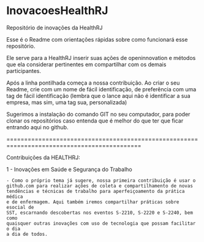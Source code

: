 # InovacoesHealthRJ
Repositório de inovações da HealthRJ

Esse é o Readme com orientações rápidas sobre como funcionará esse repositório. 

Ele serve para a HealthRJ inserir suas ações de openinnovation e métodos que ela considerar pertinentes em compartilhar com os demais participantes.

Após a linha pontilhada começa a nossa contribuição. Ao criar o seu Readme, crie com um nome de fácil identificação, de preferência com uma tag de fácil identificação (lembra que o lance aqui não é identificar a sua empresa, mas sim, uma tag sua, personalizada)

Sugerimos a instalação do comando GIT no seu computador, para poder clonar os repositórios caso entenda que é melhor do que ter que ficar entrando aqui no github.

============================================================================================

Contribuições da HEALTHRJ:

1 - Inovações em Saúde e Segurança do Trabalho

    - Como o próprio tema já sugere, nossa primeira contribuição é usar o 
    github.com para realizar ações de coleta e compartilhamento de novas 
    tendências e técnicas de trabalho para aperfeiçoamento da prática médica
    e de enfermagem. Aqui também iremos compartilhar práticas sobre esocial de
    SST, escarnando descobertas nos eventos S-2210, S-2220 e S-2240, bem como 
    quaisquer outras inovações com uso de tecnologia que possam facilitar o dia
    a dia de todos.
     
